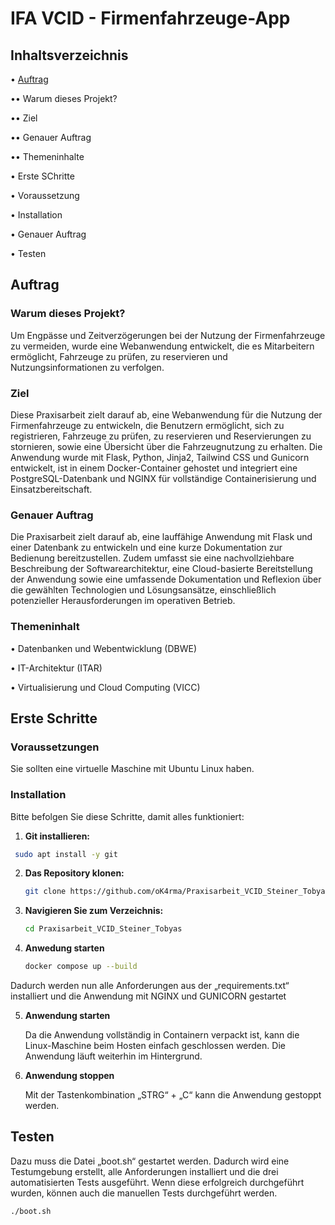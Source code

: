 # IFA VCID - Firmenfahrzeuge-App

## Inhaltsverzeichnis

• [Auftrag](#Auftrag)

  •• Warum dieses Projekt?
  
  •• Ziel
  
  •• Genauer Auftrag
  
  •• Themeninhalte
  
• Erste SChritte

  • Voraussetzung
  
  • Installation
  
  • Genauer Auftrag
  
• Testen


## Auftrag

### Warum dieses Projekt?

Um Engpässe und Zeitverzögerungen bei der Nutzung der Firmenfahrzeuge zu vermeiden, wurde eine Webanwendung entwickelt, die es Mitarbeitern ermöglicht, Fahrzeuge zu prüfen, zu reservieren und Nutzungsinformationen zu verfolgen.

### Ziel
Diese Praxisarbeit zielt darauf ab, eine Webanwendung für die Nutzung der Firmenfahrzeuge zu entwickeln, die Benutzern ermöglicht, sich zu registrieren, Fahrzeuge zu prüfen, zu reservieren und Reservierungen zu stornieren, sowie eine Übersicht über die Fahrzeugnutzung zu erhalten. Die Anwendung wurde mit Flask, Python, Jinja2, Tailwind CSS und Gunicorn entwickelt, ist in einem Docker-Container gehostet und integriert eine PostgreSQL-Datenbank und NGINX für vollständige Containerisierung und Einsatzbereitschaft.

### Genauer Auftrag
Die Praxisarbeit zielt darauf ab, eine lauffähige Anwendung mit Flask und einer Datenbank zu entwickeln und eine kurze Dokumentation zur Bedienung bereitzustellen. Zudem umfasst sie eine nachvollziehbare Beschreibung der Softwarearchitektur, eine Cloud-basierte Bereitstellung der Anwendung sowie eine umfassende Dokumentation und Reflexion über die gewählten Technologien und Lösungsansätze, einschließlich potenzieller Herausforderungen im operativen Betrieb.

### Themeninhalt

• Datenbanken und Webentwicklung (DBWE)

• IT-Architektur (ITAR)

• Virtualisierung und Cloud Computing (VICC)

## Erste Schritte

### Voraussetzungen

Sie sollten eine virtuelle Maschine mit Ubuntu Linux haben.

### Installation

Bitte befolgen Sie diese Schritte, damit alles funktioniert:

1. **Git installieren:**

  ```bash
   sudo apt install -y git
   ```

2. **Das Repository klonen:**

   ```bash
   git clone https://github.com/oK4rma/Praxisarbeit_VCID_Steiner_Tobyas.git
   ```

3. **Navigieren Sie zum Verzeichnis:**

   ```bash
   cd Praxisarbeit_VCID_Steiner_Tobyas
   ```

4. **Anwedung starten**

   ```bash
   docker compose up --build
   ```
  Dadurch werden nun alle Anforderungen aus der „requirements.txt“ installiert und die Anwendung mit NGINX und GUNICORN gestartet

5. **Anwendung starten**

   Da die Anwendung vollständig in Containern verpackt ist, kann die Linux-Maschine beim Hosten einfach geschlossen werden. Die Anwendung läuft weiterhin im Hintergrund.

6. **Anwendung stoppen**

    Mit der Tastenkombination „STRG“ + „C“ kann die Anwendung gestoppt werden.
 

## Testen

Dazu muss die Datei „boot.sh“ gestartet werden. Dadurch wird eine Testumgebung erstellt, alle Anforderungen installiert und die drei automatisierten Tests ausgeführt. Wenn diese erfolgreich durchgeführt wurden, können auch die manuellen Tests durchgeführt werden.

```bash
./boot.sh
```
